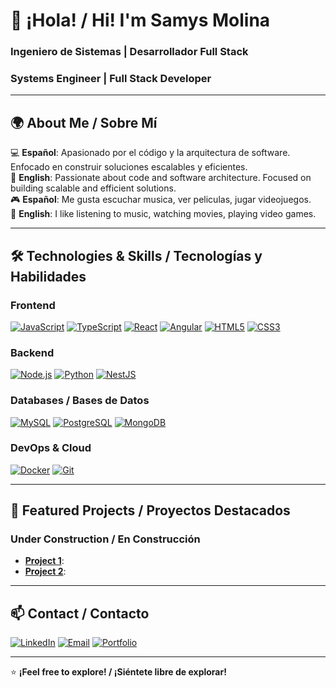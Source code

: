 # 👋 ¡Hola! / Hi! I'm Samys Molina  
### **Ingeniero de Sistemas | Desarrollador Full Stack**  
### **Systems Engineer | Full Stack Developer**  

---

## 🌍 **About Me / Sobre Mí**  
💻 **Español**: Apasionado por el código y la arquitectura de software. Enfocado en construir soluciones escalables y eficientes.  
🚀 **English**: Passionate about code and software architecture. Focused on building scalable and efficient solutions.  
🎮 **Español**: Me gusta escuchar musica, ver peliculas, jugar videojuegos. </br>
💭 **English**: I like listening to music, watching movies, playing video games.

---

## 🛠 **Technologies & Skills / Tecnologías y Habilidades**  

### **Frontend**  
[![JavaScript](https://img.shields.io/badge/JavaScript-F7DF1E?style=flat&logo=javascript&logoColor=black)](https://developer.mozilla.org/en-US/docs/Web/JavaScript)
[![TypeScript](https://img.shields.io/badge/TypeScript-3178C6?style=flat&logo=typescript&logoColor=white)](https://www.typescriptlang.org/)
[![React](https://img.shields.io/badge/React-61DAFB?style=flat&logo=react&logoColor=black)](https://reactjs.org/)
[![Angular](https://img.shields.io/badge/Angular-DD0031?style=flat&logo=angular&logoColor=white)](https://angular.io/)
[![HTML5](https://img.shields.io/badge/HTML5-E34F26?style=flat&logo=html5&logoColor=white)](https://developer.mozilla.org/en-US/docs/Web/HTML)
[![CSS3](https://img.shields.io/badge/CSS3-1572B6?style=flat&logo=css3&logoColor=white)](https://developer.mozilla.org/en-US/docs/Web/CSS)

### **Backend**  
[![Node.js](https://img.shields.io/badge/Node.js-339933?style=flat&logo=node.js&logoColor=white)](https://nodejs.org/)
[![Python](https://img.shields.io/badge/Python-3776AB?style=flat&logo=python&logoColor=white)](https://www.python.org/)
[![NestJS](https://img.shields.io/badge/NestJS-E0234E?style=flat&logo=nestjs&logoColor=white)](https://nestjs.com/)

### **Databases / Bases de Datos**  
[![MySQL](https://img.shields.io/badge/MySQL-4479A1?style=flat&logo=mysql&logoColor=white)](https://www.mysql.com/)
[![PostgreSQL](https://img.shields.io/badge/PostgreSQL-4169E1?style=flat&logo=postgresql&logoColor=white)](https://www.postgresql.org/)
[![MongoDB](https://img.shields.io/badge/MongoDB-47A248?style=flat&logo=mongodb&logoColor=white)](https://www.mongodb.com/)

### **DevOps & Cloud**  
[![Docker](https://img.shields.io/badge/Docker-2496ED?style=flat&logo=docker&logoColor=white)](https://www.docker.com/)
[![Git](https://img.shields.io/badge/Git-F05032?style=flat&logo=git&logoColor=white)](https://git-scm.com/)

---

## 🚀 **Featured Projects / Proyectos Destacados**  
### **Under Construction / En Construcción**  
- **[Project 1](https://github.com/tuperfil/proyecto1)**: 
- **[Project 2](https://github.com/tuperfil/proyecto2)**: 

---

## 📫 **Contact / Contacto**  
[![LinkedIn](https://img.shields.io/badge/LinkedIn-0077B5?style=flat&logo=linkedin&logoColor=white)](www.linkedin.com/in/samys-jesús-molina-3b7591297/)
[![Email](https://img.shields.io/badge/Email-D14836?style=flat&logo=gmail&logoColor=white)](mailto:jetkei951@gmail.com)
[![Portfolio](https://img.shields.io/badge/Portfolio-FF5722?style=flat&logo=google-chrome&logoColor=white)](https://tuportafolio.com)  

---

⭐ **¡Feel free to explore! / ¡Siéntete libre de explorar!**  
